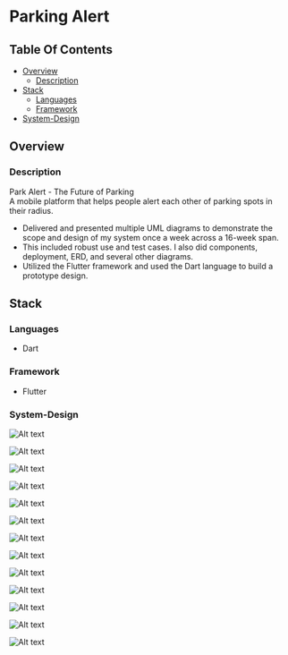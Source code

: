 # Parking Alert

## Table Of Contents <!-- omit in toc -->

- [Overview](#overview)
  - [Description](#description)
- [Stack](#stack)
  - [Languages](#languages)
  - [Framework](#framework)
- [System-Design](#system-design)


## Overview

### Description

Park Alert - The Future of Parking  
A mobile platform that helps people alert each other of parking spots in their radius.

- Delivered and presented multiple UML diagrams to demonstrate the scope and design of my system once a week across a 16-week span.
- This included robust use and test cases. I also did components, deployment, ERD, and several other diagrams.
- Utilized the Flutter framework and used the Dart language to build a prototype design.


## Stack

### Languages

- Dart

### Framework

- Flutter

### System-Design

![Alt text](lib/use-case.png?raw=true "Systemm Design View")

![Alt text](lib/user-storp1.png?raw=true "Systemm Design View")

![Alt text](lib/user-storp2.png?raw=true "Systemm Design View")

![Alt text](lib/user-storp3.png?raw=true "Systemm Design View")

![Alt text](lib/erd.png?raw=true "Systemm Design View")

![Alt text](lib/component.png?raw=true "Systemm Design View")

![Alt text](lib/deployment.png?raw=true "Systemm Design deplo View")

![Alt text](lib/activity.png?raw=true "Systemm Design View")

![Alt text](lib/package.png?raw=true "Systemm Design View")

![Alt text](lib/pack.png?raw=true "Systemm Design View")

![Alt text](lib/layer.png?raw=true "Systemm Design View")

![Alt text](lib/map.png?raw=true "Systemm Design View")

![Alt text](lib/swim.png?raw=true "Systemm Design View")










